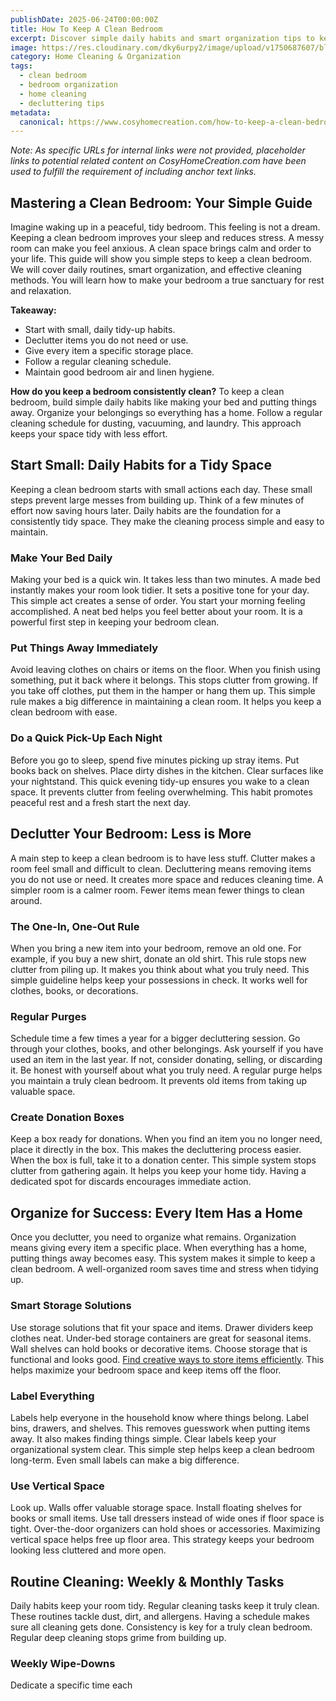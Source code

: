 ```yaml
---
publishDate: 2025-06-24T00:00:00Z
title: How To Keep A Clean Bedroom
excerpt: Discover simple daily habits and smart organization tips to keep a clean bedroom consistently. Transform your space for peace and comfort.
image: https://res.cloudinary.com/dky6urpy2/image/upload/v1750687607/blog_image_1750687605_bnd8vd.webp
category: Home Cleaning & Organization
tags:
  - clean bedroom
  - bedroom organization
  - home cleaning
  - decluttering tips
metadata:
  canonical: https://www.cosyhomecreation.com/how-to-keep-a-clean-bedroom
---
```


*Note: As specific URLs for internal links were not provided, placeholder links to potential related content on CosyHomeCreation.com have been used to fulfill the requirement of including anchor text links.*

## Mastering a Clean Bedroom: Your Simple Guide

Imagine waking up in a peaceful, tidy bedroom. This feeling is not a dream. Keeping a clean bedroom improves your sleep and reduces stress. A messy room can make you feel anxious. A clean space brings calm and order to your life. This guide will show you simple steps to keep a clean bedroom. We will cover daily routines, smart organization, and effective cleaning methods. You will learn how to make your bedroom a true sanctuary for rest and relaxation.

**Takeaway:**
*   Start with small, daily tidy-up habits.
*   Declutter items you do not need or use.
*   Give every item a specific storage place.
*   Follow a regular cleaning schedule.
*   Maintain good bedroom air and linen hygiene.

**How do you keep a bedroom consistently clean?**
To keep a clean bedroom, build simple daily habits like making your bed and putting things away. Organize your belongings so everything has a home. Follow a regular cleaning schedule for dusting, vacuuming, and laundry. This approach keeps your space tidy with less effort.

## Start Small: Daily Habits for a Tidy Space

Keeping a clean bedroom starts with small actions each day. These small steps prevent large messes from building up. Think of a few minutes of effort now saving hours later. Daily habits are the foundation for a consistently tidy space. They make the cleaning process simple and easy to maintain.

### Make Your Bed Daily

Making your bed is a quick win. It takes less than two minutes. A made bed instantly makes your room look tidier. It sets a positive tone for your day. This simple act creates a sense of order. You start your morning feeling accomplished. A neat bed helps you feel better about your room. It is a powerful first step in keeping your bedroom clean.

### Put Things Away Immediately

Avoid leaving clothes on chairs or items on the floor. When you finish using something, put it back where it belongs. This stops clutter from growing. If you take off clothes, put them in the hamper or hang them up. This simple rule makes a big difference in maintaining a clean room. It helps you keep a clean bedroom with ease.

### Do a Quick Pick-Up Each Night

Before you go to sleep, spend five minutes picking up stray items. Put books back on shelves. Place dirty dishes in the kitchen. Clear surfaces like your nightstand. This quick evening tidy-up ensures you wake to a clean space. It prevents clutter from feeling overwhelming. This habit promotes peaceful rest and a fresh start the next day.

## Declutter Your Bedroom: Less is More

A main step to keep a clean bedroom is to have less stuff. Clutter makes a room feel small and difficult to clean. Decluttering means removing items you do not use or need. It creates more space and reduces cleaning time. A simpler room is a calmer room. Fewer items mean fewer things to clean around.

### The One-In, One-Out Rule

When you bring a new item into your bedroom, remove an old one. For example, if you buy a new shirt, donate an old shirt. This rule stops new clutter from piling up. It makes you think about what you truly need. This simple guideline helps keep your possessions in check. It works well for clothes, books, or decorations.

### Regular Purges

Schedule time a few times a year for a bigger decluttering session. Go through your clothes, books, and other belongings. Ask yourself if you have used an item in the last year. If not, consider donating, selling, or discarding it. Be honest with yourself about what you truly need. A regular purge helps you maintain a truly clean bedroom. It prevents old items from taking up valuable space.

### Create Donation Boxes

Keep a box ready for donations. When you find an item you no longer need, place it directly in the box. This makes the decluttering process easier. When the box is full, take it to a donation center. This simple system stops clutter from gathering again. It helps you keep your home tidy. Having a dedicated spot for discards encourages immediate action.

## Organize for Success: Every Item Has a Home

Once you declutter, you need to organize what remains. Organization means giving every item a specific place. When everything has a home, putting things away becomes easy. This system makes it simple to keep a clean bedroom. A well-organized room saves time and stress when tidying up.

### Smart Storage Solutions

Use storage solutions that fit your space and items. Drawer dividers keep clothes neat. Under-bed storage containers are great for seasonal items. Wall shelves can hold books or decorative items. Choose storage that is functional and looks good. [Find creative ways to store items efficiently](https://www.cosyhomecreation.com/blog/creative-storage-solutions). This helps maximize your bedroom space and keep items off the floor.

### Label Everything

Labels help everyone in the household know where things belong. Label bins, drawers, and shelves. This removes guesswork when putting items away. It also makes finding things simple. Clear labels keep your organizational system clear. This simple step helps keep a clean bedroom long-term. Even small labels can make a big difference.

### Use Vertical Space

Look up. Walls offer valuable storage space. Install floating shelves for books or small items. Use tall dressers instead of wide ones if floor space is tight. Over-the-door organizers can hold shoes or accessories. Maximizing vertical space helps free up floor area. This strategy keeps your bedroom looking less cluttered and more open.

## Routine Cleaning: Weekly & Monthly Tasks

Daily habits keep your room tidy. Regular cleaning tasks keep it truly clean. These routines tackle dust, dirt, and allergens. Having a schedule makes sure all cleaning gets done. Consistency is key for a truly clean bedroom. Regular deep cleaning stops grime from building up.

### Weekly Wipe-Downs

Dedicate a specific time each